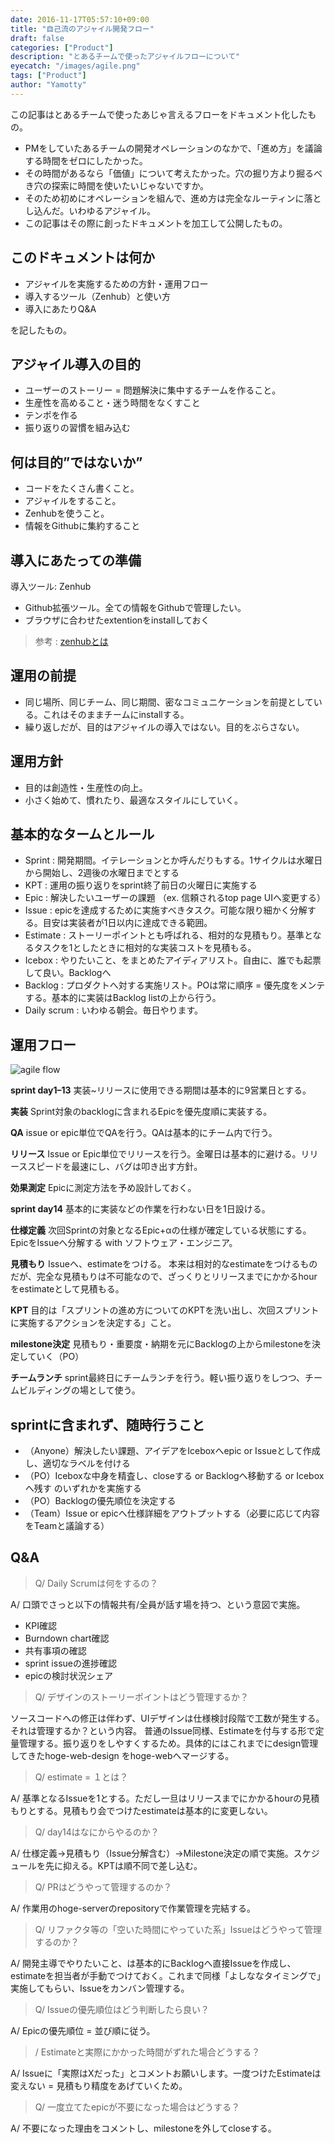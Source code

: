 ```yaml
---
date: 2016-11-17T05:57:10+09:00
title: "自己流のアジャイル開発フロー"
draft: false
categories: ["Product"]
description: "とあるチームで使ったアジャイルフローについて"
eyecatch: "/images/agile.png"
tags: ["Product"]
author: "Yamotty"
---
```


この記事はとあるチームで使ったあじゃ言えるフローをドキュメント化したもの。<!--more-->

- PMをしていたあるチームの開発オペレーションのなかで、「進め方」を議論する時間をゼロにしたかった。
- その時間があるなら「価値」について考えたかった。穴の掘り方より掘るべき穴の探索に時間を使いたいじゃないですか。
- そのため初めにオペレーションを組んで、進め方は完全なルーティンに落とし込んだ。いわゆるアジャイル。
- この記事はその際に創ったドキュメントを加工して公開したもの。

## このドキュメントは何か
- アジャイルを実施するための方針・運用フロー
- 導入するツール（Zenhub）と使い方
- 導入にあたりQ&A

を記したもの。

## アジャイル導入の目的
- ユーザーのストーリー = 問題解決に集中するチームを作ること。
- 生産性を高めること・迷う時間をなくすこと
- テンポを作る
- 振り返りの習慣を組み込む

## 何は目的”ではないか”
- コードをたくさん書くこと。
- アジャイルをすること。
- Zenhubを使うこと。
- 情報をGithubに集約すること

## 導入にあたっての準備

導入ツール: Zenhub
- Github拡張ツール。全ての情報をGithubで管理したい。
- ブラウザに合わせたextentionをinstallしておく

> 参考 : [zenhubとは](https://qiita.com/GeckoTang/items/f75b9a1c20c8e5091147)

## 運用の前提
- 同じ場所、同じチーム、同じ期間、密なコミュニケーションを前提としている。これはそのままチームにinstallする。
- 繰り返しだが、目的はアジャイルの導入ではない。目的をぶらさない。

## 運用方針
- 目的は創造性・生産性の向上。
- 小さく始めて、慣れたり、最適なスタイルにしていく。

## 基本的なタームとルール

- Sprint : 開発期間。イテレーションとか呼んだりもする。1サイクルは水曜日から開始し、2週後の水曜日までとする
- KPT : 運用の振り返りをsprint終了前日の火曜日に実施する
- Epic : 解決したいユーザーの課題 （ex. 信頼されるtop page UIへ変更する）
- Issue : epicを達成するために実施すべきタスク。可能な限り細かく分解する。目安は実装者が1日以内に達成できる範囲。
- Estimate : ストーリーポイントとも呼ばれる、相対的な見積もり。基準となるタスクを1としたときに相対的な実装コストを見積もる。
- Icebox : やりたいこと、をまとめたアイディアリスト。自由に、誰でも起票して良い。Backlogへ
- Backlog : プロダクトへ対する実施リスト。POは常に順序 = 優先度をメンテする。基本的に実装はBacklog listの上から行う。
- Daily scrum : いわゆる朝会。毎日やります。

## 運用フロー
![agile flow](/images/agile.png)

**sprint day1–13**
実装~リリースに使用できる期間は基本的に9営業日とする。

**実装**
Sprint対象のbacklogに含まれるEpicを優先度順に実装する。

**QA**
issue or epic単位でQAを行う。QAは基本的にチーム内で行う。

**リリース**
Issue or Epic単位でリリースを行う。金曜日は基本的に避ける。リリーススピードを最速にし、バグは叩き出す方針。

**効果測定**
Epicに測定方法を予め設計しておく。

**sprint day14**
基本的に実装などの作業を行わない日を1日設ける。

**仕様定義**
次回Sprintの対象となるEpic+αの仕様が確定している状態にする。EpicをIssueへ分解する with ソフトウェア・エンジニア。

**見積もり**
Issueへ、estimateをつける。
本来は相対的なestimateをつけるものだが、完全な見積もりは不可能なので、ざっくりとリリースまでにかかるhourをestimateとして見積もる。

**KPT**
目的は「スプリントの進め方についてのKPTを洗い出し、次回スプリントに実施するアクションを決定する」こと。

**milestone決定**
見積もり・重要度・納期を元にBacklogの上からmilestoneを決定していく（PO）

**チームランチ**
sprint最終日にチームランチを行う。軽い振り返りをしつつ、チームビルディングの場として使う。

## sprintに含まれず、随時行うこと
- （Anyone）解決したい課題、アイデアをIceboxへepic or Issueとして作成し、適切なラベルを付ける
- （PO）Iceboxな中身を精査し、closeする or Backlogへ移動する or Iceboxへ残す のいずれかを実施する
- （PO）Backlogの優先順位を決定する
- （Team）Issue or epicへ仕様詳細をアウトプットする（必要に応じて内容をTeamと議論する）

## Q&A

> Q/ Daily Scrumは何をするの？

A/ 口頭でさっと以下の情報共有/全員が話す場を持つ、という意図で実施。
- KPI確認
- Burndown chart確認
- 共有事項の確認
- sprint issueの進捗確認
- epicの検討状況シェア

> Q/ デザインのストーリーポイントはどう管理するか？


ソースコードへの修正は伴わず、UIデザインは仕様検討段階で工数が発生する。それは管理するか？という内容。
普通のIssue同様、Estimateを付与する形で定量管理する。振り返りをしやすくするため。具体的にはこれまでにdesign管理してきたhoge-web-design をhoge-webへマージする。

> Q/ estimate = １とは？

A/ 基準となるIssueを1とする。ただし一旦はリリースまでにかかるhourの見積もりとする。見積もり会でつけたestimateは基本的に変更しない。

> Q/ day14はなにからやるのか？

A/ 仕様定義→見積もり（Issue分解含む）→Milestone決定の順で実施。スケジュールを先に抑える。KPTは順不同で差し込む。

> Q/ PRはどうやって管理するのか？

A/ 作業用のhoge-serverのrepositoryで作業管理を完結する。

> Q/ リファクタ等の「空いた時間にやっていた系」Issueはどうやって管理するのか？

A/ 開発主導でやりたいこと、は基本的にBacklogへ直接Issueを作成し、estimateを担当者が手動でつけておく。これまで同様「よしななタイミングで」実施してもらい、Issueをカンバン管理する。

>Q/ Issueの優先順位はどう判断したら良い？

A/ Epicの優先順位 = 並び順に従う。

>/ Estimateと実際にかかった時間がずれた場合どうする？

A/ Issueに「実際はXだった」とコメントお願いします。一度つけたEstimateは変えない = 見積もり精度をあげていくため。

>Q/ 一度立てたepicが不要になった場合はどうする？

A/ 不要になった理由をコメントし、milestoneを外してcloseする。
